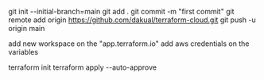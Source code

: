 git init --initial-branch=main
git add .
git commit -m "first commit"
git remote add origin https://github.com/dakual/terraform-cloud.git
git push -u origin main


add new workspace on the "app.terraform.io"
add aws credentials on the variables

terraform init
terraform apply --auto-approve